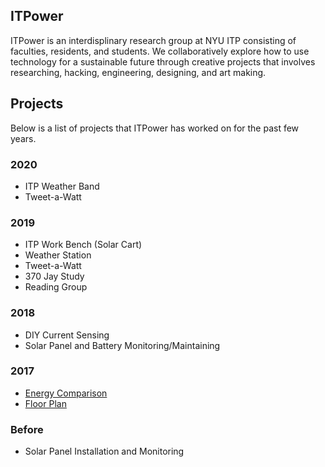 ## ITPower

ITPower is an interdisplinary research group at NYU ITP consisting of faculties, residents, and students. We collaboratively explore how to use technology for a sustainable future through creative projects that involves researching, hacking, engineering, designing, and art making.

## Projects

Below is a list of projects that ITPower has worked on for the past few years.

### 2020
* ITP Weather Band
* Tweet-a-Watt

### 2019
* ITP Work Bench (Solar Cart)
* Weather Station
* Tweet-a-Watt
* 370 Jay Study
* Reading Group

### 2018
* DIY Current Sensing
* Solar Panel and Battery Monitoring/Maintaining

### 2017
* [Energy Comparison](http://itpnyu.github.io/ITPower/EnergyComparison/index.html)
* [Floor Plan](http://itpnyu.github.io/ITPower/FloorPlan/index.html)

### Before
* Solar Panel Installation and Monitoring
